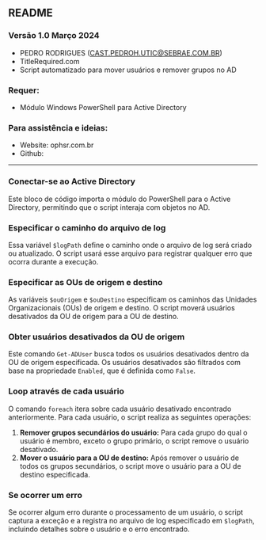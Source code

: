 ## README

### Versão 1.0 Março 2024
- PEDRO RODRIGUES (CAST.PEDROH.UTIC@SEBRAE.COM.BR)
- TitleRequired.com
- Script automatizado para mover usuários e remover grupos no AD

### Requer:
- Módulo Windows PowerShell para Active Directory

### Para assistência e ideias:
- Website: ophsr.com.br
- Github: 

---

### Conectar-se ao Active Directory

Este bloco de código importa o módulo do PowerShell para o Active Directory, permitindo que o script interaja com objetos no AD.

### Especificar o caminho do arquivo de log

Essa variável `$logPath` define o caminho onde o arquivo de log será criado ou atualizado. O script usará esse arquivo para registrar qualquer erro que ocorra durante a execução.

### Especificar as OUs de origem e destino

As variáveis `$ouOrigem` e `$ouDestino` especificam os caminhos das Unidades Organizacionais (OUs) de origem e destino. O script moverá usuários desativados da OU de origem para a OU de destino.

### Obter usuários desativados da OU de origem

Este comando `Get-ADUser` busca todos os usuários desativados dentro da OU de origem especificada. Os usuários desativados são filtrados com base na propriedade `Enabled`, que é definida como `False`.

### Loop através de cada usuário

O comando `foreach` itera sobre cada usuário desativado encontrado anteriormente. Para cada usuário, o script realiza as seguintes operações:

1. **Remover grupos secundários do usuário:** Para cada grupo do qual o usuário é membro, exceto o grupo primário, o script remove o usuário desativado.
2. **Mover o usuário para a OU de destino:** Após remover o usuário de todos os grupos secundários, o script move o usuário para a OU de destino especificada.

### Se ocorrer um erro

Se ocorrer algum erro durante o processamento de um usuário, o script captura a exceção e a registra no arquivo de log especificado em `$logPath`, incluindo detalhes sobre o usuário e o erro encontrado.
